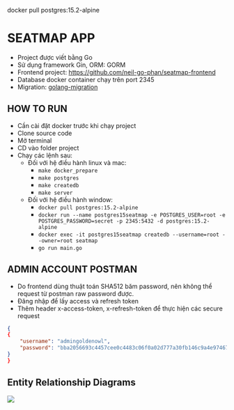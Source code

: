 docker pull postgres:15.2-alpine
# SEATMAP APP

- Project được viết bằng Go
- Sử dụng framework Gin, ORM: GORM
- Frontend project: https://github.com/neil-go-phan/seatmap-frontend
- Database docker container chạy trên port 2345
- Migration: [golang-migration](https://github.com/golang-migrate/migrate)

## HOW TO RUN
- Cần cài đặt docker trước khi chạy project 
- Clone source code
- Mở terminal
- CD vào folder project
- Chạy các lệnh sau:
  - Đối với hệ điều hành linux và mac:
    - `make docker_prepare`
    - `make postgres`
    - `make createdb`
    - `make server`
  - Đối với hệ điều hành window:
    - `docker pull postgres:15.2-alpine`
    - `docker run --name postgres15seatmap -e POSTGRES_USER=root -e POSTGRES_PASSWORD=secret -p 2345:5432 -d postgres:15.2-alpine`
    - `docker exec -it postgres15seatmap createdb --username=root --owner=root seatmap`
    - `go run main.go`
 
## ADMIN ACCOUNT POSTMAN
- Do frontend dùng thuật toán SHA512 băm password, nên không thể request từ postman raw password được.
- Đăng nhập để lấy access và refresh token
- Thêm header x-access-token, x-refresh-token để thực hiện các secure request
````json
{
{
    "username": "admingoldenowl",
    "password": "bba2056693c4457cee0c4483c06f0a02d777a30fb146c9a4e974678be4a2a6315c838ed57721d00722e04ddfcdcc961295307102439c86c92a3594790b8a53be"
}
}

````

## Entity Relationship Diagrams
[![](https://mermaid.ink/img/pako:eNqNUcsKAjEM_JWSs_5Ab4IeBE96XZCwzWqhjyVJEdH9d7uuoLIezCXtzDTMpDdosyOwQLz2eGKMTTK1ihDLkJdLc78bzoHEWHNG-WDNbbqMddjst6ud8e4NibJPp6c0YaQZ0aPIJfP8hWDQGdiVEI4_54zm3qD6SKIYe9MyoZI7ov5iS---2GFqU9K_go3SD0cDLCASR_SubvM5oQE9U-XB1qOjDksNBk0apVg0H66pBatcaAGTn9cXgO0wCA0P7LiBKw?type=png)](https://mermaid.live/edit#pako:eNqNUcsKAjEM_JWSs_5Ab4IeBE96XZCwzWqhjyVJEdH9d7uuoLIezCXtzDTMpDdosyOwQLz2eGKMTTK1ihDLkJdLc78bzoHEWHNG-WDNbbqMddjst6ud8e4NibJPp6c0YaQZ0aPIJfP8hWDQGdiVEI4_54zm3qD6SKIYe9MyoZI7ov5iS---2GFqU9K_go3SD0cDLCASR_SubvM5oQE9U-XB1qOjDksNBk0apVg0H66pBatcaAGTn9cXgO0wCA0P7LiBKw)

  
